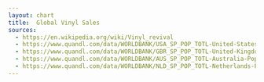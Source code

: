 ```yaml
---
layout: chart
title:  Global Vinyl Sales
sources:
  - https://en.wikipedia.org/wiki/Vinyl_revival
  - https://www.quandl.com/data/WORLDBANK/USA_SP_POP_TOTL-United-States-Population-total
  - https://www.quandl.com/data/WORLDBANK/GBR_SP_POP_TOTL-United-Kingdom-Population-total
  - https://www.quandl.com/data/WORLDBANK/AUS_SP_POP_TOTL-Australia-Population-total
  - https://www.quandl.com/data/WORLDBANK/NLD_SP_POP_TOTL-Netherlands-Population-total
---
```


<div id='viz'></div>

<script type='text/javascript'>
  var json_data = {
    usa: [
      { year: '2007', lp_sales: 988000,   population: 298379912 },
      { year: '2008', lp_sales: 1880000,  population: 301231207 },
      { year: '2009', lp_sales: 2500000,  population: 304093966 },
      { year: '2010', lp_sales: 2800000,  population: 306771529 },
      { year: '2011', lp_sales: 3800000,  population: 309347057 },
      { year: '2012', lp_sales: 4600000,  population: 311721632 },
      { year: '2013', lp_sales: 6100000,  population: 314112078 },
      { year: '2014', lp_sales: 9200000,  population: 316497531 },
      { year: '2015', lp_sales: 11900000, population: 318857056 }
    ],
    gbr: [
      { year: '2007', lp_sales: 205000, population: 60846820 },
      { year: '2008', lp_sales: 209000, population: 61322463 },
      { year: '2009', lp_sales: 219000, population: 61806995 },
      { year: '2010', lp_sales: 234000, population: 62276270 },
      { year: '2011', lp_sales: 337000, population: 62766365 },
      { year: '2012', lp_sales: 389000, population: 63258918 },
      { year: '2013', lp_sales: 780000, population: 63700300 },
      { year: '2014', lp_sales: null,   population: 64106779 },
      { year: '2015', lp_sales: null,   population: 64510376 }
    ],
    nld: [
      { year: '2007', lp_sales: null,   population: 16346101 },
      { year: '2008', lp_sales: null,   population: 16381696 },
      { year: '2009', lp_sales: 51000,  population: 16445593 },
      { year: '2010', lp_sales: 60400,  population: 16530388 },
      { year: '2011', lp_sales: 81000,  population: 16615394 },
      { year: '2012', lp_sales: 115000, population: 16693074 },
      { year: '2013', lp_sales: null,   population: 16754962 },
      { year: '2014', lp_sales: null,   population: 16804432 },
      { year: '2015', lp_sales: null,   population: 16854183 }
    ],
    aus: [
      { year: '2007', lp_sales: 17996,  population: 20697900 },
      { year: '2008', lp_sales: 19608,  population: 20827600 },
      { year: '2009', lp_sales: 53766,  population: 21249200 },
      { year: '2010', lp_sales: 39644,  population: 21691700 },
      { year: '2011', lp_sales: 44876,  population: 22031750 },
      { year: '2012', lp_sales: 77934,  population: 22340024 },
      { year: '2013', lp_sales: 137658, population: 22728254 },
      { year: '2014', lp_sales: 277767, population: 23125868 },
      { year: '2015', lp_sales: 374097, population: 23490736 }
    ]
  };

</script>
